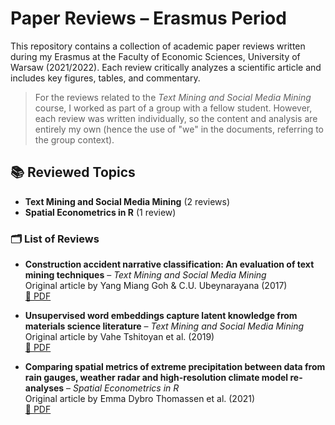 # Paper Reviews – Erasmus Period

This repository contains a collection of academic paper reviews written during my Erasmus at the Faculty of Economic Sciences, University of Warsaw (2021/2022). Each review critically analyzes a scientific article and includes key figures, tables, and commentary.

> For the reviews related to the *Text Mining and Social Media Mining* course, I worked as part of a group with a fellow student. However, each review was written individually, so the content and analysis are entirely my own (hence the use of "we" in the documents, referring to the group context).

## 📚 Reviewed Topics

- **Text Mining and Social Media Mining** (2 reviews)
- **Spatial Econometrics in R** (1 review)

### 🗂 List of Reviews

- **Construction accident narrative classification: An evaluation of text mining techniques** – *Text Mining and Social Media Mining*  
Original article by Yang Miang Goh & C.U. Ubeynarayana (2017)  
  [📄 PDF](text-mining-and-social-media-mining/review-1/final_review_1.pdf)

- **Unsupervised word embeddings capture latent knowledge from materials science literature** – *Text Mining and Social Media Mining*  
Original article by Vahe Tshitoyan et al. (2019)  
  [📄 PDF](text-mining-and-social-media-mining/review-2/final_review_2.pdf)

- **Comparing spatial metrics of extreme precipitation between data from rain gauges, weather radar and high-resolution climate model re-analyses** – *Spatial Econometrics in R*  
Original article by Emma Dybro Thomassen et al. (2021)  
  [📄 PDF](spatial-econometrics/final_review.pdf)

<!--
## 📄 Notes

All documents are written in PDF format and include explanatory charts and visual aids. No source code is provided, as the focus was on theoretical understanding and critique.
-->
